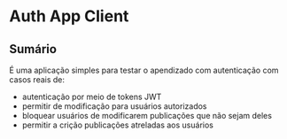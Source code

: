 # Auth App Client

## Sumário

É uma aplicação simples para testar o apendizado com autenticação com casos reais de:

- autenticação por meio de tokens JWT
- permitir de modificação para usuários autorizados
- bloquear usuários de modificarem publicações que não sejam deles
- permitir a crição publicações atreladas aos usuários